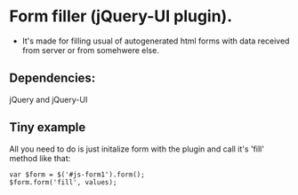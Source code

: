 # Form filler (jQuery-UI plugin).

- It's made for filling usual of autogenerated html forms with data received from server or from somehwere else.

## Dependencies:
jQuery and jQuery-UI

## Tiny example
All you need to do is just initalize form with the plugin and call it's 'fill' method like that:
```
var $form = $('#js-form1').form();
$form.form('fill', values);
```